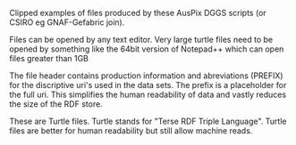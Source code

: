 Clipped examples of files produced by these AusPix DGGS scripts (or CSIRO eg GNAF-Gefabric join).

Files can be opened by any text editor. Very large turtle files need to be opened by something like the 64bit version of Notepad++ which can open files greater than 1GB

The file header contains production information and abreviations (PREFIX) for the discriptive uri's used in the data sets.
The prefix is a placeholder for the full uri. This simplifies the human readability of data and vastly reduces the size of the RDF store.

These are Turtle files. Turtle stands for "Terse RDF Triple Language". Turtle files are better for human readability but still allow machine reads.

